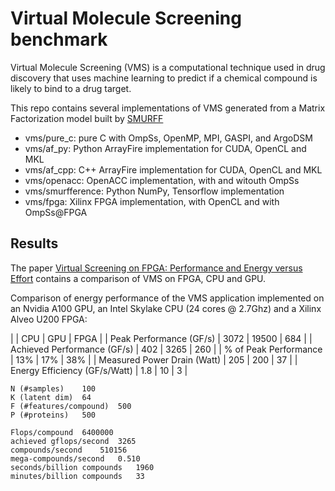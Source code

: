 # Virtual Molecule Screening benchmark

Virtual Molecule Screening (VMS) is a computational technique used in drug
discovery that uses machine learning to predict if a chemical compound is likely to bind to a drug target.

This repo contains several implementations of VMS generated from a Matrix Factorization model built by [SMURFF](https://github.com/ExaScience/smurff)

 * vms/pure_c: pure C with OmpSs, OpenMP, MPI, GASPI, and ArgoDSM
 * vms/af_py: Python ArrayFire implementation for CUDA, OpenCL and MKL
 * vms/af_cpp: C++ ArrayFire implementation for CUDA, OpenCL and MKL
 * vms/openacc: OpenACC implementation, with and witouth OmpSs
 * vms/smurfference: Python NumPy, Tensorflow implementation
 * vms/fpga: Xilinx FPGA implementation, with OpenCL and with OmpSs@FPGA


 ## Results

 The paper [Virtual Screening on FPGA: Performance and Energy versus Effort](https://arxiv.org/abs/2210.10386)
 contains a comparison of VMS on FPGA, CPU and GPU.

Comparison of energy performance of the VMS application implemented on an Nvidia
A100 GPU, an Intel Skylake CPU (24 cores @ 2.7Ghz) and a Xilinx Alveo U200 FPGA:

|                               | CPU  |   GPU | FPGA |
| Peak Performance (GF/s)       | 3072 | 19500 | 684  |
| Achieved Performance (GF/s)   | 402  |  3265 | 260  |
| % of Peak Performance         | 13%  |   17% | 38%  |
| Measured Power Drain (Watt)   | 205  |   200 |  37  |
| Energy Efficiency (GF/s/Watt) | 1.8  |   10  |  3   |


```
N (#samples)	100
K (latent dim)	64
F (#features/compound)	500
P (#proteins)	500

Flops/compound	6400000
achieved gflops/second	3265
compounds/second	510156
mega-compounds/second	0.510
seconds/billion compounds	1960
minutes/billion compounds	33
```

